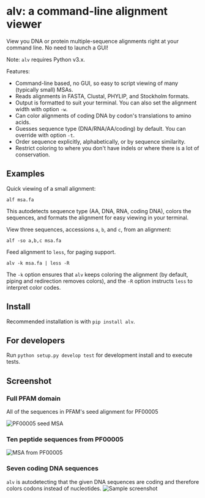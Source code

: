 # alv: a command-line alignment viewer

View you DNA or protein multiple-sequence alignments right at your command line. No need to launch a
GUI!

Note: `alv` requires Python v3.x.

Features:

* Command-line based, no GUI, so easy to script viewing of many (typically small) MSAs.
* Reads alignments in FASTA, Clustal, PHYLIP, and Stockholm formats. 
* Output is formatted to suit your terminal. You can also set the alignment width with option `-w`.
* Can color alignments of coding DNA by codon's translations to amino acids.
* Guesses sequence type (DNA/RNA/AA/coding) by default. You can override with option `-t`.
* Order sequence explicitly, alphabetically, or by sequence similarity.
* Restrict coloring to where you don't have indels or where there is a lot of conservation.

## Examples

Quick viewing of a small alignment:
```
alf msa.fa
```
This autodetects sequence type (AA, DNA, RNA, coding DNA), colors the sequences, and formats the
alignment for easy viewing in your terminal.

View three sequences, accessions `a`, `b`, and `c`, from an alignment:
```
alf -so a,b,c msa.fa
```

Feed alignment to `less`, for paging support.
```
alv -k msa.fa | less -R
```
The `-k` option ensures that `alv` keeps coloring the alignment (by default, piping
and redirection removes colors), and the `-R` option instructs `less` to interpret color codes.

## Install

Recommended installation is with `pip install alv`.

## For developers

Run `python setup.py develop test` for development install and to execute tests.

## Screenshot

### Full PFAM domain

All of the sequences in PFAM's seed alignment for PF00005

![PF00005 seed MSA](https://github.com/arvestad/alv/blob/master/doc/screenshot_PF00005.png)

### Ten peptide sequences from PF00005

![MSA from PF00005](https://github.com/arvestad/alv/blob/master/doc/screenshot_1.png)

### Seven coding DNA sequences

`alv` is autodetecting that the given DNA sequences are coding and therefore colors codons instead
of nucleotides.
![Sample screenshot](https://github.com/arvestad/alv/blob/master/doc/screenshot_2.png)